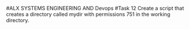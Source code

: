 #ALX SYSTEMS ENGINEERING AND Devops
#Task 12
Create a script that creates a directory called mydir with permissions 751 in the working directory.
